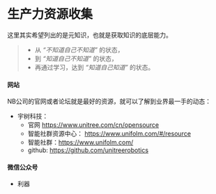 # 生产力资源收集

这里其实希望列出的是元知识，也就是获取知识的底层能力。

> - 从 *“不知道自己不知道”* 的状态，
> - 到 *“知道自己不知道”* 的状态，
> - 再通过学习，达到 *“知道自己知道”* 的状态。

#### 网站
NB公司的官网或者论坛就是最好的资源，就可以了解到业界最一手的动态：
- 宇树科技： 
    - 官网 https://www.unitree.com/cn/opensource
    - 智能社群资源中心： https://www.unifolm.com/#/resource
    - 智能社群：https://www.unifolm.com/ 
    - github: https://github.com/unitreerobotics

#### 微信公众号
- 利器
